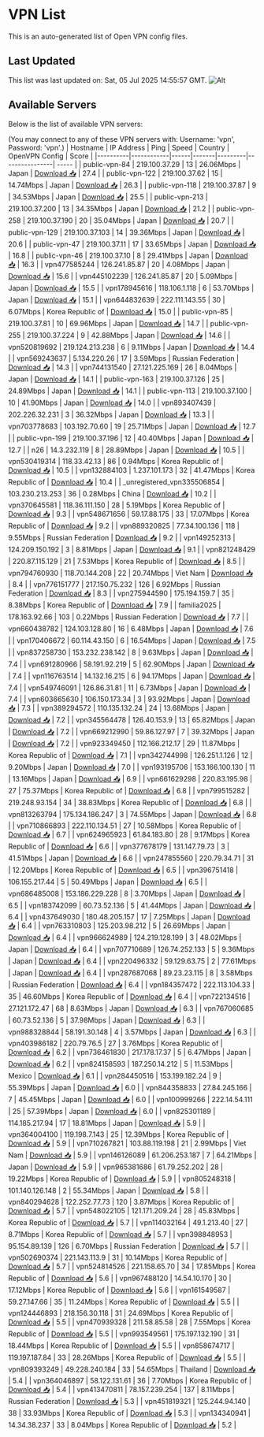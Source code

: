 # VPN List

This is an auto-generated list of Open VPN config files.

## Last Updated

This list was last updated on: Sat, 05 Jul 2025 14:55:57 GMT.
![Alt](https://repobeats.axiom.co/api/embed/186b98318ef1479477931607c1ad7d823f12451f.svg "Repobeats analytics image")

## Available Servers

Below is the list of available VPN servers:

(You may connect to any of these VPN servers with: Username: 'vpn', Password: 'vpn'.)
| Hostname | IP Address | Ping | Speed | Country | OpenVPN Config | Score |
|----------|------------|------|-------|---------|----------------| ----- |
| public-vpn-84 | 219.100.37.29 | 13 | 26.06Mbps | Japan | [Download 📥](./configs/server_0_JP.ovpn) | 27.4 |
| public-vpn-122 | 219.100.37.62 | 15 | 14.74Mbps | Japan | [Download 📥](./configs/server_1_JP.ovpn) | 26.3 |
| public-vpn-118 | 219.100.37.87 | 9 | 34.53Mbps | Japan | [Download 📥](./configs/server_2_JP.ovpn) | 25.5 |
| public-vpn-213 | 219.100.37.200 | 13 | 34.35Mbps | Japan | [Download 📥](./configs/server_3_JP.ovpn) | 21.2 |
| public-vpn-258 | 219.100.37.190 | 20 | 35.04Mbps | Japan | [Download 📥](./configs/server_4_JP.ovpn) | 20.7 |
| public-vpn-129 | 219.100.37.103 | 14 | 39.36Mbps | Japan | [Download 📥](./configs/server_5_JP.ovpn) | 20.6 |
| public-vpn-47 | 219.100.37.11 | 17 | 33.65Mbps | Japan | [Download 📥](./configs/server_6_JP.ovpn) | 16.8 |
| public-vpn-46 | 219.100.37.10 | 8 | 29.41Mbps | Japan | [Download 📥](./configs/server_7_JP.ovpn) | 16.3 |
| vpn477585244 | 126.241.85.87 | 20 | 4.08Mbps | Japan | [Download 📥](./configs/server_8_JP.ovpn) | 15.6 |
| vpn445102239 | 126.241.85.87 | 20 | 5.09Mbps | Japan | [Download 📥](./configs/server_9_JP.ovpn) | 15.5 |
| vpn178945616 | 118.106.1.118 | 6 | 53.70Mbps | Japan | [Download 📥](./configs/server_10_JP.ovpn) | 15.1 |
| vpn644832639 | 222.111.143.55 | 30 | 6.07Mbps | Korea Republic of | [Download 📥](./configs/server_11_KR.ovpn) | 15.0 |
| public-vpn-85 | 219.100.37.81 | 10 | 69.96Mbps | Japan | [Download 📥](./configs/server_12_JP.ovpn) | 14.7 |
| public-vpn-255 | 219.100.37.224 | 9 | 42.88Mbps | Japan | [Download 📥](./configs/server_13_JP.ovpn) | 14.6 |
| vpn520819692 | 219.124.213.238 | 6 | 9.11Mbps | Japan | [Download 📥](./configs/server_14_JP.ovpn) | 14.4 |
| vpn569243637 | 5.134.220.26 | 17 | 3.59Mbps | Russian Federation | [Download 📥](./configs/server_15_RU.ovpn) | 14.3 |
| vpn744131540 | 27.121.225.169 | 26 | 8.04Mbps | Japan | [Download 📥](./configs/server_16_JP.ovpn) | 14.1 |
| public-vpn-163 | 219.100.37.126 | 25 | 24.89Mbps | Japan | [Download 📥](./configs/server_17_JP.ovpn) | 14.1 |
| public-vpn-113 | 219.100.37.100 | 10 | 41.90Mbps | Japan | [Download 📥](./configs/server_18_JP.ovpn) | 14.0 |
| vpn893407439 | 202.226.32.231 | 3 | 36.32Mbps | Japan | [Download 📥](./configs/server_19_JP.ovpn) | 13.3 |
| vpn703778683 | 103.192.70.60 | 19 | 25.71Mbps | Japan | [Download 📥](./configs/server_20_JP.ovpn) | 12.7 |
| public-vpn-199 | 219.100.37.196 | 12 | 40.40Mbps | Japan | [Download 📥](./configs/server_21_JP.ovpn) | 12.7 |
| n26 | 14.3.232.119 | 8 | 28.89Mbps | Japan | [Download 📥](./configs/server_22_JP.ovpn) | 10.5 |
| vpn530419314 | 118.33.42.13 | 86 | 0.94Mbps | Korea Republic of | [Download 📥](./configs/server_23_KR.ovpn) | 10.5 |
| vpn132884103 | 1.237.101.173 | 32 | 41.47Mbps | Korea Republic of | [Download 📥](./configs/server_24_KR.ovpn) | 10.4 |
| _unregistered_vpn335506854 | 103.230.213.253 | 36 | 0.28Mbps | China | [Download 📥](./configs/server_25_CN.ovpn) | 10.2 |
| vpn370645581 | 118.36.111.150 | 28 | 5.19Mbps | Korea Republic of | [Download 📥](./configs/server_26_KR.ovpn) | 9.3 |
| vpn548671656 | 59.17.88.175 | 33 | 17.07Mbps | Korea Republic of | [Download 📥](./configs/server_27_KR.ovpn) | 9.2 |
| vpn889320825 | 77.34.100.136 | 118 | 9.55Mbps | Russian Federation | [Download 📥](./configs/server_28_RU.ovpn) | 9.2 |
| vpn149252313 | 124.209.150.192 | 3 | 8.81Mbps | Japan | [Download 📥](./configs/server_29_JP.ovpn) | 9.1 |
| vpn821248429 | 220.87.115.129 | 21 | 7.53Mbps | Korea Republic of | [Download 📥](./configs/server_30_KR.ovpn) | 8.5 |
| vpn794760930 | 118.70.144.208 | 22 | 20.74Mbps | Viet Nam | [Download 📥](./configs/server_31_VN.ovpn) | 8.4 |
| vpn776151777 | 217.150.75.232 | 126 | 6.92Mbps | Russian Federation | [Download 📥](./configs/server_32_RU.ovpn) | 8.3 |
| vpn275944590 | 175.194.159.7 | 35 | 8.38Mbps | Korea Republic of | [Download 📥](./configs/server_33_KR.ovpn) | 7.9 |
| familia2025 | 178.163.92.66 | 103 | 0.22Mbps | Russian Federation | [Download 📥](./configs/server_34_RU.ovpn) | 7.7 |
| vpn660438782 | 124.103.128.80 | 16 | 6.48Mbps | Japan | [Download 📥](./configs/server_35_JP.ovpn) | 7.6 |
| vpn170406672 | 60.114.43.150 | 6 | 16.54Mbps | Japan | [Download 📥](./configs/server_36_JP.ovpn) | 7.5 |
| vpn837258730 | 153.232.238.142 | 8 | 9.63Mbps | Japan | [Download 📥](./configs/server_37_JP.ovpn) | 7.4 |
| vpn691280966 | 58.191.92.219 | 5 | 62.90Mbps | Japan | [Download 📥](./configs/server_38_JP.ovpn) | 7.4 |
| vpn116763514 | 14.132.16.215 | 6 | 94.17Mbps | Japan | [Download 📥](./configs/server_39_JP.ovpn) | 7.4 |
| vpn549746091 | 126.86.31.81 | 11 | 6.73Mbps | Japan | [Download 📥](./configs/server_40_JP.ovpn) | 7.4 |
| vpn603665630 | 106.150.173.34 | 3 | 93.92Mbps | Japan | [Download 📥](./configs/server_41_JP.ovpn) | 7.3 |
| vpn389294572 | 110.135.132.24 | 24 | 13.68Mbps | Japan | [Download 📥](./configs/server_42_JP.ovpn) | 7.2 |
| vpn345564478 | 126.40.153.9 | 13 | 65.82Mbps | Japan | [Download 📥](./configs/server_43_JP.ovpn) | 7.2 |
| vpn669212990 | 59.86.127.97 | 7 | 39.32Mbps | Japan | [Download 📥](./configs/server_44_JP.ovpn) | 7.2 |
| vpn923349450 | 112.166.212.17 | 29 | 11.87Mbps | Korea Republic of | [Download 📥](./configs/server_45_KR.ovpn) | 7.1 |
| vpn342744998 | 126.251.1.126 | 12 | 9.20Mbps | Japan | [Download 📥](./configs/server_46_JP.ovpn) | 7.0 |
| vpn193195706 | 153.166.100.130 | 11 | 13.16Mbps | Japan | [Download 📥](./configs/server_47_JP.ovpn) | 6.9 |
| vpn661629298 | 220.83.195.98 | 27 | 75.37Mbps | Korea Republic of | [Download 📥](./configs/server_48_KR.ovpn) | 6.8 |
| vpn799515282 | 219.248.93.154 | 34 | 38.83Mbps | Korea Republic of | [Download 📥](./configs/server_49_KR.ovpn) | 6.8 |
| vpn813263794 | 175.134.186.247 | 3 | 74.55Mbps | Japan | [Download 📥](./configs/server_50_JP.ovpn) | 6.8 |
| vpn710866893 | 222.110.134.51 | 27 | 10.58Mbps | Korea Republic of | [Download 📥](./configs/server_51_KR.ovpn) | 6.7 |
| vpn624965923 | 61.84.183.80 | 28 | 9.17Mbps | Korea Republic of | [Download 📥](./configs/server_52_KR.ovpn) | 6.6 |
| vpn377678179 | 131.147.79.73 | 3 | 41.51Mbps | Japan | [Download 📥](./configs/server_53_JP.ovpn) | 6.6 |
| vpn247855560 | 220.79.34.71 | 31 | 12.20Mbps | Korea Republic of | [Download 📥](./configs/server_54_KR.ovpn) | 6.5 |
| vpn396751418 | 106.155.217.44 | 5 | 50.49Mbps | Japan | [Download 📥](./configs/server_55_JP.ovpn) | 6.5 |
| vpn686485008 | 153.186.229.228 | 8 | 3.70Mbps | Japan | [Download 📥](./configs/server_56_JP.ovpn) | 6.5 |
| vpn183742099 | 60.73.52.136 | 5 | 41.44Mbps | Japan | [Download 📥](./configs/server_57_JP.ovpn) | 6.4 |
| vpn437649030 | 180.48.205.157 | 17 | 7.25Mbps | Japan | [Download 📥](./configs/server_58_JP.ovpn) | 6.4 |
| vpn763310803 | 125.203.98.212 | 5 | 26.69Mbps | Japan | [Download 📥](./configs/server_59_JP.ovpn) | 6.4 |
| vpn966624989 | 124.219.128.199 | 3 | 48.02Mbps | Japan | [Download 📥](./configs/server_60_JP.ovpn) | 6.4 |
| vpn707710689 | 126.74.252.133 | 5 | 9.36Mbps | Japan | [Download 📥](./configs/server_61_JP.ovpn) | 6.4 |
| vpn220496332 | 59.129.63.75 | 2 | 77.61Mbps | Japan | [Download 📥](./configs/server_62_JP.ovpn) | 6.4 |
| vpn287687068 | 89.23.23.115 | 8 | 3.58Mbps | Russian Federation | [Download 📥](./configs/server_63_RU.ovpn) | 6.4 |
| vpn184357472 | 222.113.104.33 | 35 | 46.60Mbps | Korea Republic of | [Download 📥](./configs/server_64_KR.ovpn) | 6.4 |
| vpn722134516 | 27.121.172.47 | 68 | 8.63Mbps | Japan | [Download 📥](./configs/server_65_JP.ovpn) | 6.3 |
| vpn767060685 | 60.73.52.136 | 5 | 37.98Mbps | Japan | [Download 📥](./configs/server_66_JP.ovpn) | 6.3 |
| vpn988328844 | 58.191.30.148 | 4 | 3.57Mbps | Japan | [Download 📥](./configs/server_67_JP.ovpn) | 6.3 |
| vpn403986182 | 220.79.76.5 | 27 | 3.76Mbps | Korea Republic of | [Download 📥](./configs/server_68_KR.ovpn) | 6.2 |
| vpn736461830 | 217.178.17.37 | 5 | 6.47Mbps | Japan | [Download 📥](./configs/server_69_JP.ovpn) | 6.2 |
| vpn824158593 | 187.250.14.212 | 5 | 11.53Mbps | Mexico | [Download 📥](./configs/server_70_MX.ovpn) | 6.1 |
| vpn284450516 | 153.199.182.24 | 9 | 55.39Mbps | Japan | [Download 📥](./configs/server_71_JP.ovpn) | 6.0 |
| vpn844358833 | 27.84.245.166 | 7 | 45.45Mbps | Japan | [Download 📥](./configs/server_72_JP.ovpn) | 6.0 |
| vpn100999266 | 222.14.54.111 | 25 | 57.39Mbps | Japan | [Download 📥](./configs/server_73_JP.ovpn) | 6.0 |
| vpn825301189 | 114.185.217.94 | 17 | 18.81Mbps | Japan | [Download 📥](./configs/server_74_JP.ovpn) | 5.9 |
| vpn364004100 | 119.198.7.143 | 25 | 12.39Mbps | Korea Republic of | [Download 📥](./configs/server_75_KR.ovpn) | 5.9 |
| vpn710267821 | 103.88.119.198 | 21 | 2.99Mbps | Viet Nam | [Download 📥](./configs/server_76_VN.ovpn) | 5.9 |
| vpn146126089 | 61.206.253.187 | 7 | 64.21Mbps | Japan | [Download 📥](./configs/server_77_JP.ovpn) | 5.9 |
| vpn965381686 | 61.79.252.202 | 28 | 19.22Mbps | Korea Republic of | [Download 📥](./configs/server_78_KR.ovpn) | 5.9 |
| vpn805248318 | 101.140.126.148 | 2 | 55.34Mbps | Japan | [Download 📥](./configs/server_79_JP.ovpn) | 5.8 |
| vpn840294628 | 122.252.77.73 | 120 | 3.87Mbps | Korea Republic of | [Download 📥](./configs/server_80_KR.ovpn) | 5.7 |
| vpn548022105 | 121.171.209.24 | 28 | 45.83Mbps | Korea Republic of | [Download 📥](./configs/server_81_KR.ovpn) | 5.7 |
| vpn114032164 | 49.1.213.40 | 27 | 8.71Mbps | Korea Republic of | [Download 📥](./configs/server_82_KR.ovpn) | 5.7 |
| vpn398848953 | 95.154.89.139 | 126 | 6.70Mbps | Russian Federation | [Download 📥](./configs/server_83_RU.ovpn) | 5.7 |
| vpn502690374 | 221.143.113.9 | 31 | 10.14Mbps | Korea Republic of | [Download 📥](./configs/server_84_KR.ovpn) | 5.7 |
| vpn524814526 | 221.158.65.70 | 34 | 17.85Mbps | Korea Republic of | [Download 📥](./configs/server_85_KR.ovpn) | 5.6 |
| vpn967488120 | 14.54.10.170 | 30 | 17.12Mbps | Korea Republic of | [Download 📥](./configs/server_86_KR.ovpn) | 5.6 |
| vpn161549587 | 59.27.147.66 | 35 | 11.24Mbps | Korea Republic of | [Download 📥](./configs/server_87_KR.ovpn) | 5.5 |
| vpn124446893 | 218.156.30.118 | 31 | 24.69Mbps | Korea Republic of | [Download 📥](./configs/server_88_KR.ovpn) | 5.5 |
| vpn470939328 | 211.58.85.58 | 28 | 7.55Mbps | Korea Republic of | [Download 📥](./configs/server_89_KR.ovpn) | 5.5 |
| vpn993549561 | 175.197.132.190 | 31 | 18.44Mbps | Korea Republic of | [Download 📥](./configs/server_90_KR.ovpn) | 5.5 |
| vpn858674717 | 119.197.187.84 | 33 | 28.26Mbps | Korea Republic of | [Download 📥](./configs/server_91_KR.ovpn) | 5.5 |
| vpn809393249 | 49.228.240.184 | 33 | 54.65Mbps | Thailand | [Download 📥](./configs/server_92_TH.ovpn) | 5.4 |
| vpn364046897 | 58.122.131.61 | 36 | 7.70Mbps | Korea Republic of | [Download 📥](./configs/server_93_KR.ovpn) | 5.4 |
| vpn413470811 | 78.157.239.254 | 137 | 8.11Mbps | Russian Federation | [Download 📥](./configs/server_94_RU.ovpn) | 5.3 |
| vpn451819321 | 125.244.94.140 | 38 | 33.93Mbps | Korea Republic of | [Download 📥](./configs/server_95_KR.ovpn) | 5.3 |
| vpn134340941 | 14.34.38.237 | 33 | 8.04Mbps | Korea Republic of | [Download 📥](./configs/server_96_KR.ovpn) | 5.2 |
